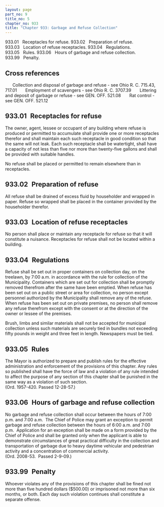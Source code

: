 ```yaml
---
layout: page
part_no: 9
title_no: 5
chapter_no: 933
title: "Chapter 933: Garbage and Refuse Collection"
---
```


933.01   Receptacles for refuse.
933.02   Preparation of refuse. 
933.03   Location of refuse receptacles.
933.04   Regulations.
933.05   Rules.
933.06   Hours of garbage and refuse collection.
933.99   Penalty.

## Cross references

      Collection and disposal of garbage and refuse - see Ohio R. C. 715.43,
717.01
      Employment of scavengers - see Ohio R. C. 3707.39
      Littering and deposit of garbage or refuse - see GEN. OFF.
521.08
      Rat control - see GEN. OFF.
521.12

## 933.01   Receptacles for refuse

The owner, agent, lessee or occupant of any building where refuse is
produced or permitted to accumulate shall provide one or more receptacles
therefor and shall maintain each such receptacle in good condition so that the
same will not leak. Each such receptacle shall be watertight, shall have a
capacity of not less than five nor more than twenty-five gallons and shall be
provided with suitable handles.

No refuse shall be placed or permitted to remain elsewhere than in
receptacles.

## 933.02   Preparation of refuse 

All refuse shall be drained of excess fluid by householder and wrapped in
paper. Refuse so wrapped shall be placed in the container provided by the
householder therefor.

## 933.03   Location of refuse receptacles

No person shall place or maintain any receptacle for refuse so that it will
constitute a nuisance. Receptacles for refuse shall not be located within a
building.

## 933.04   Regulations

Refuse shall be set out in proper containers on collection day, on the
treelawn, by 7:00 a.m. in accordance with the rule for collection of the
Municipality. Containers which are set out for collection shall be promptly
removed therefrom after the same have been emptied. When refuse has been set
out on a public street or area for collection, no person except personnel
authorized by the Municipality shall remove any of the refuse. When refuse has
been set out on private premises, no person shall remove any refuse therefrom
except with the consent or at the direction of the owner or lessee of the
premises.

Brush, limbs and similar materials shall not be accepted for municipal
collection unless such materials are securely tied in bundles not exceeding
fifty pounds in weight and three feet in length. Newspapers must be tied.

## 933.05   Rules

The Mayor is authorized to prepare and publish rules for the effective
administration and enforcement of the provisions of this chapter. Any rules so
published shall have the force of law and a violation of any rule intended to
affect the purpose of any section of this chapter shall be punished in the same
way as a violation of such section.  
(Ord. 1957-420. Passed 12-28-57.)

## 933.06   Hours of garbage and refuse collection

No garbage and refuse collection shall occur between the hours of 7:00 p.m.
and 7:00 a.m.  The Chief of Police may grant an exception to permit garbage and
refuse collection between the hours of 6:00 a.m. and 7:00 p.m.  Application for
an exception shall be made on a form provided by the Chief of Police and shall
be granted only when the applicant is able to demonstrate circumstances of
great practical difficulty in the collection and transportation of garbage due
to heavy daytime vehicular and pedestrian activity and a concentration of
commercial activity.  
(Ord. 2008-53.  Passed 2-9-09.)

## 933.99   Penalty

Whoever violates any of the provisions of this chapter shall be fined not
more than five hundred dollars ($500.00) or imprisoned not more than six
months, or both. Each day such violation continues shall constitute a separate
offense.
